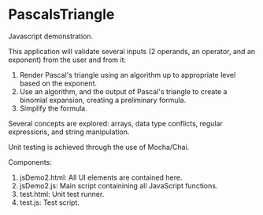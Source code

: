 # PascalsTriangle

Javascript demonstration.

This application will validate several inputs (2 operands, an operator, and an exponent) from the user and from it:

1. Render Pascal's triangle using an algorithm up to appropriate level based on the exponent.
2. Use an algorithm, and the output of Pascal's triangle to create a binomial expansion, creating a preliminary formula.
3. Simplify the formula.

Several concepts are explored: arrays, data type conflicts, regular expressions, and string manipulation.

Unit testing is achieved through the use of Mocha/Chai.

Components:
1. jsDemo2.html: All UI elements are contained here.
2. jsDemo2.js: Main script containining all JavaScript functions.
3. test.html: Unit test runner.
4. test.js: Test script.

